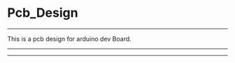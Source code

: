 ﻿# Pcb_Design
 ****************************************
This is a pcb design for arduino dev Board.
******************************************
*****************************************
